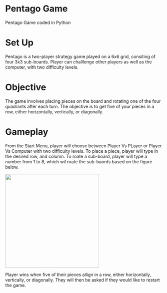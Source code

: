# Pentago Game
Pentago Game coded in Python
# Set Up
Pentago is a two-player strategy game played on a 6x6 grid, consiting of four 3x3 sub-boards. Player can challlenge other players as well as the computer, with two difficulty levels. 
# Objective
The game involves placing pieces on the board and rotating one of the four quadrants after each turn. The objective is to get five of your pieces in a row, either horizontally, vertically, or diagonally.
# Gameplay
From the Start Menu, player will choose between Player Vs PLayer or Player Vs Computer with two difficulty levels.
To place a piece, player will type in the desired row, and column. To roate a sub-board, player will type a number from 1 to 8, which wil roate the sub-baords based on the figure below. 

<img src="https://github.com/yixiiin/Pentago/assets/166900301/8f2a5849-8ada-4583-ae36-17cd05fe6df3" width="300" height="300"> 

Player wins when five of their pieces allign in a row, either horizontally, vertically, or diagonally. They will then be asked if they would like to restart the game. 
